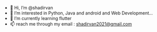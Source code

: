 - 👋 Hi, I’m @shadirvan
- 👀 I’m interested in Python, Java and android and Web Development...
- 🌱 I’m currently learning flutter
- 📫 reach me through my email : shadirvan2021@gmail.com

<!---
shadirvan/shadirvan is a ✨ special ✨ repository because its `README.md` (this file) appears on your GitHub profile.
You can click the Preview link to take a look at your changes.
--->

